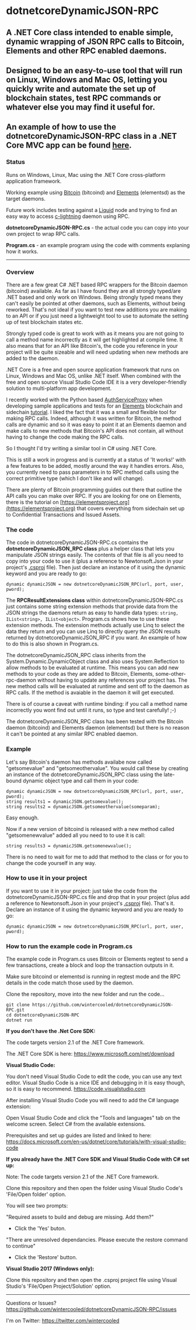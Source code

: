 # dotnetcoreDynamicJSON-RPC
## A .NET Core class intended to enable simple, dynamic wrapping of JSON RPC calls to Bitcoin, Elements and other RPC enabled daemons.

## Designed to be an easy-to-use tool that will run on Linux, Windows and Mac OS, letting you quickly write and automate the set up of blockchain states, test RPC commands or whatever else you may find it useful for.

## An example of how to use the dotnetcoreDynamicJSON-RPC class in a .NET Core MVC app can be found [here](https://github.com/wintercooled/dotnetcoreDynamicJSON-RPC_MVCExample).

### Status

Runs on Windows, Linux, Mac using the .NET Core cross-platform application framework.

Working example using [Bitcoin](https://github.com/bitcoin/bitcoin) (bitcoind) and [Elements](https://elementsproject.org/) (elementsd) as the target daemons.

Future work includes testing against a [Liquid](https://blockstream.com/liquid/) node and trying to find an easy way to access [c-lightning](https://github.com/ElementsProject/lightning) daemon using RPC.

**dotnetcoreDynamicJSON-RPC.cs** - the actual code you can copy into your own project to wrap RPC calls.

**Program.cs** - an example program using the code with comments explaning how it works.

* * * 

### Overview

There are a few great C# .NET based RPC wrappers for the Bitcoin daemon (bitcoind) available. As far as I have found they are all strongly typed/are .NET based and only work on Windows. Being strongly typed means they can't easily be pointed at other daemons, such as Elements, without being reworked. That's not ideal if you want to test new additions you are making to an API or if you just need a lightweight tool to use to automate the setting up of test blockchain states etc.

Strongly typed code is great to work with as it means you are not going to call a method name incorrectly as it will get highlighted at compile time. It also means that for an API like Bitcoin's, the code you reference in your project will be quite sizeable and will need updating when new methods are added to the daemon. 

.NET Core is a free and open source application framework that runs on Linux, Windows and Mac OS, unlike .NET itself. When combined with the free and open source Visual Studio Code IDE it is a very developer-friendly solution to multi-platform app development.

I recently worked with the Python based [AuthServiceProxy](https://github.com/jgarzik/python-bitcoinrpc) when developing sample applications and tests for an [Elements](https://github.com/ElementsProject/elements) blockchain and sidechain [tutorial](https://elementsproject.org/elements-code-tutorial/overview). I liked the fact that it was a small and flexible tool for making RPC calls. Indeed, although it was written for Bitcoin, the method calls are dynamic and so it was easy to point it at an Elements daemon and make calls to new methods that Bitcoin's API does not contain, all without having to change the code making the RPC calls. 

So I thought I'd try writing a similar tool in C# using .NET Core. 

This is still a work in progress and is currently at a status of 'It works!' with a few features to be added, mostly around the way it handles errors. Also, you currently need to pass parameters in to RPC method calls using the correct primitive type (which I don't like and will change).

There are plenty of Bitcoin programming guides out there that outline the API calls you can make over RPC. If you are looking for one on Elements, there is the tutorial on [https://elementsproject.org](https://elementsproject.org) that covers everything from sidechain set up to Confidential Transactions and Issued Assets.

### The code

The code in dotnetcoreDynamicJSON-RPC.cs contains the **dotnetcoreDynamicJSON_RPC class** plus a helper class that lets you manipulate JSON strings easily. The contents of that file is all you need to copy into your code to use it (plus a reference to Newtonsoft.Json in your project's [.csproj](https://github.com/wintercooled/dotnetcoreDynamicJSON-RPC/blob/master/dotnetcoreDynamicJSON-RPC.csproj) file). Then just declare an instance of it using the dynamic keyword and you are ready to go:

```dynamic dynamicJSON = new dotnetcoreDynamicJSON_RPC(url, port, user, pword);```

The **RPCResultExtensions class** within dotnetcoreDynamicJSON-RPC.cs just contains some string extension methods that provide data from the JSON strings the daemons return as easy to handle data types: ```string, IList<string>, IList<object>```. Program.cs shows how to use these extension methods. The extension methods actually use Linq to select the data they return and you can use Linq to directly query the JSON results returned by dotnetcoreDynamicJSON_RPC if you want. An example of how to do this is also shown in Program.cs.

The dotnetcoreDynamicJSON_RPC class inherits from the System.Dynamic.DynamicObject class and also uses System.Reflection to allow methods to be evaluated at runtime. This means you can add new methods to your code as they are added to Bitcoin, Elements, some-other-rpc-daemon without having to update any references your project has. The new method calls will be evaluated at runtime and sent off to the daemon as RPC calls. If the method is avaiable in the daemon it will get executed.

There is of course a caveat with runtime binding: if you call a method name incorrectly you wont find out until it runs, so type and test carefully! ;-)

The dotnetcoreDynamicJSON_RPC class has been tested with the Bitcoin daemon (bitcoind) and Elements daemon (elementsd) but there is no reason it can't be pointed at any similar RPC enabled daemon.

### Example

Let's say Bitcoin's daemon has methods availabe now called "getsomevalue" and "getsomeothervalue". You would call these by creating an instance of the dotnetcoreDynamicJSON_RPC class using the late-bound dynamic object type and call them in your code:

~~~~
dynamic dynamicJSON = new dotnetcoreDynamicJSON_RPC(url, port, user, pword);
string results1 = dynamicJSON.getsomevalue();
string results2 = dynamicJSON.getsomeothervalue(someparam);
~~~~

Easy enough.

Now if a new version of bitcoind is released with a new method called "getsomenewvalue" added all you need to to use it is call:

~~~~
string results3 = dynamicJSON.getsomenewvalue();
~~~~

There is no need to wait for me to add that method to the class or for you to change the code yourself in any way.

### How to use it in your project

If you want to use it in your project: just take the code from the dotnetcoreDynamicJSON-RPC.cs file and drop that in your project (plus add a reference to Newtonsoft.Json in your project's [.csproj](https://github.com/wintercooled/dotnetcoreDynamicJSON-RPC/blob/master/dotnetcoreDynamicJSON-RPC.csproj) file). That's it. Declare an instance of it using the dynamic keyword and you are ready to go: 

```dynamic dynamicJSON = new dotnetcoreDynamicJSON_RPC(url, port, user, pword);```

### How to run the example code in Program.cs

The example code in Program.cs uses Bitcoin or Elements regtest to send a few transactions, create a block and loop the transaction outputs in it.

Make sure bitcoind or elementsd is running in regtest mode and the RPC details in the code match those used by the daemon.

Clone the repository, move into the new folder and run the code...
~~~~
git clone https://github.com/wintercooled/dotnetcoreDynamicJSON-RPC.git
cd dotnetcoreDynamicJSON-RPC 
dotnet run
~~~~

**If you don't have the .Net Core SDK:**

The code targets version 2.1 of the .NET Core framework.

The .NET Core SDK is here: https://www.microsoft.com/net/download

**Visual Studio Code:**

You don't need Visual Studio Code to edit the code, you can use any text editor. Visual Studio Code is a nice IDE and debugging in it is easy though, so it is easy to recommend. https://code.visualstudio.com 

After installing Visual Studio Code you will need to add the C# language extension: 

Open Visual Studio Code and click the "Tools and languages" tab on the welcome screen. Select C# from the available extensions. 

Prerequisites and set up guides are listed and linked to here: https://docs.microsoft.com/en-us/dotnet/core/tutorials/with-visual-studio-code

**If you already have the .NET Core SDK and Visual Studio Code with C# set up:**

Note: The code targets version 2.1 of the .NET Core framework.

Clone this repository and then open the folder using Visual Studio Code's 'File/Open folder' option.

You will see two prompts:

"Required assets to build and debug are missing. Add them?"

- Click the 'Yes' buton.

"There are unresolved dependancies. Please execute the restore command to continue"

- Click the 'Restore' button.

**Visual Studio 2017 (Windows only):**

Clone this repository and then open the .csproj project file using Visual Studio's 'File/Open Project/Solution' option.

* * * 

Questions or Issues? https://github.com/wintercooled/dotnetcoreDynamicJSON-RPC/issues

I'm on Twitter: https://twitter.com/wintercooled
